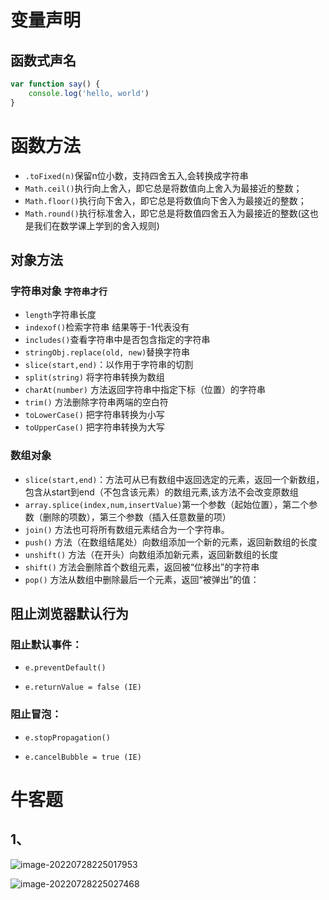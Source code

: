 # 变量声明

## 函数式声名

```js
var function say() {
    console.log('hello, world')
}
```



# 函数方法

- `.toFixed(n)`保留n位小数，支持四舍五入,会转换成字符串
- `Math.ceil()`执行向上舍入，即它总是将数值向上舍入为最接近的整数；
- `Math.floor()`执行向下舍入，即它总是将数值向下舍入为最接近的整数； 
- `Math.round()`执行标准舍入，即它总是将数值四舍五入为最接近的整数(这也是我们在数学课上学到的舍入规则)

 

## 对象方法

### 字符串对象 `字符串才行`

- `length`字符串长度
- `indexof()`检索字符串 结果等于-1代表没有
- `includes()`查看字符串中是否包含指定的字符串
- `stringObj.replace(old, new)`替换字符串
- `slice(start,end)`：以作用于字符串的切割
- `split(string)` 将字符串转换为数组
- `charAt(number)` 方法返回字符串中指定下标（位置）的字符串
- `trim()` 方法删除字符串两端的空白符
- `toLowerCase()` 把字符串转换为小写
- `toUpperCase()` 把字符串转换为大写

### 数组对象

- `slice(start,end)`：方法可从已有数组中返回选定的元素，返回一个新数组，包含从start到end（不包含该元素）的数组元素,该方法不会改变原数组
- `array.splice(index,num,insertValue)`第一个参数（起始位置），第二个参数（删除的项数），第三个参数（插入任意数量的项）
- `join()` 方法也可将所有数组元素结合为一个字符串。
- `push()` 方法（在数组结尾处）向数组添加一个新的元素，返回新数组的长度
- `unshift()` 方法（在开头）向数组添加新元素，返回新数组的长度
- `shift()` 方法会删除首个数组元素，返回被“位移出”的字符串
- `pop()` 方法从数组中删除最后一个元素，返回“被弹出”的值：



## 阻止浏览器默认行为

### 阻止默认事件：

- `e.preventDefault()`

- `e.returnValue = false (IE)`

### 阻止冒泡：

- `e.stopPropagation()`

- `e.cancelBubble = true (IE)`

# 牛客题

## 1、

![image-20220728225017953](C:\Users\Administrator\AppData\Roaming\Typora\typora-user-images\image-20220728225017953.png)

![image-20220728225027468](C:\Users\Administrator\AppData\Roaming\Typora\typora-user-images\image-20220728225027468.png)